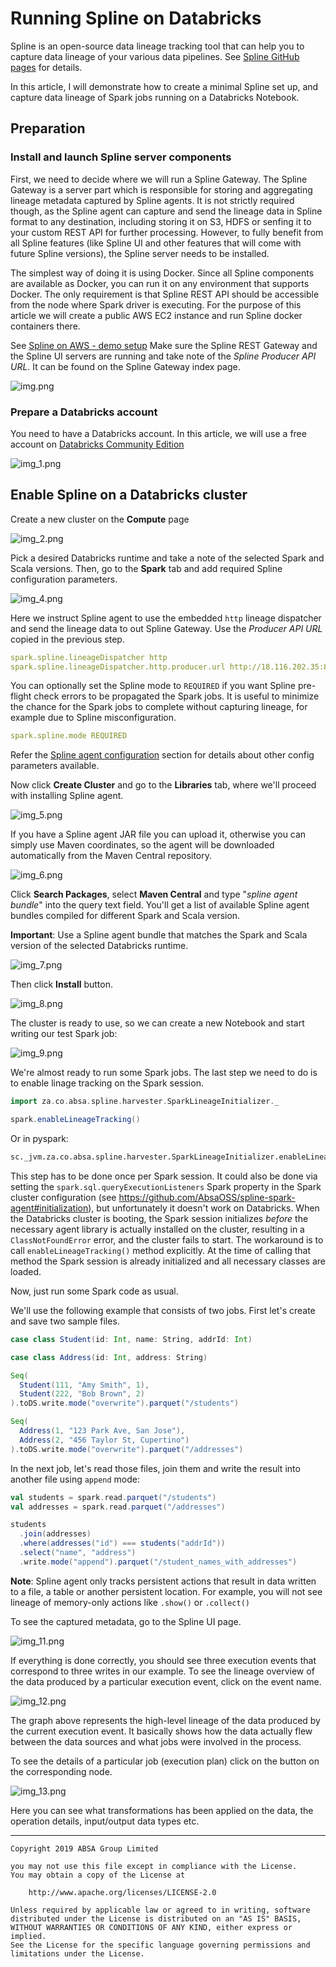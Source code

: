 Running Spline on Databricks
===

Spline is an open-source data lineage tracking tool that can help you to capture data lineage of your various data pipelines.
See [Spline GitHub pages](https://absaoss.github.io/spline/) for details.

In this article, I will demonstrate how to create a minimal Spline set up, and capture data lineage of Spark jobs running on a Databricks Notebook.

## Preparation

### Install and launch Spline server components

First, we need to decide where we will run a Spline Gateway. The Spline Gateway is a server part which is responsible for storing and aggregating
lineage metadata captured by Spline agents. It is not strictly required though, as the Spline agent can capture and send the lineage data in Spline
format to any destination, including storing it on S3, HDFS or senfing it to your custom REST API for further processing. However, to fully benefit
from all Spline features (like Spline UI and other features that will come with future Spline versions), the Spline server needs to be installed.

The simplest way of doing it is using Docker. Since all Spline components are available as Docker, you can run it on any environment that supports
Docker. The only requirement is that Spline REST API should be accessible from the node where Spark driver is executing. For the purpose of this
article we will create a public AWS EC2 instance and run Spline docker containers there.

See [Spline on AWS - demo setup](../spline-on-AWS-demo-setup/README.md)
Make sure the Spline REST Gateway and the Spline UI servers are running and take note of the _Spline Producer API URL_. It can be found on the Spline
Gateway index page.

![img.png](img.png)

### Prepare a Databricks account

You need to have a Databricks account. In this article, we will use a free account
on [Databricks Community Edition](https://community.cloud.databricks.com/login.html)

![img_1.png](img_1.png)

## Enable Spline on a Databricks cluster

Create a new cluster on the **Compute** page

![img_2.png](img_2.png)

Pick a desired Databricks runtime and take a note of the selected Spark and Scala versions. Then, go to the **Spark** tab and add required Spline
configuration parameters.

![img_4.png](img_4.png)

Here we instruct Spline agent to use the embedded `http` lineage dispatcher and send the lineage data to out Spline Gateway. Use the _Producer API
URL_ copied in the previous step.

```yaml
spark.spline.lineageDispatcher http
spark.spline.lineageDispatcher.http.producer.url http://18.116.202.35:8080/producer
```

You can optionally set the Spline mode to `REQUIRED` if you want Spline pre-flight check errors to be propagated the Spark jobs. It is useful to
minimize the chance for the Spark jobs to complete without capturing lineage, for example due to Spline misconfiguration.

```yaml
spark.spline.mode REQUIRED
```

Refer the [Spline agent configuration](https://github.com/AbsaOSS/spline-spark-agent#configuration) section for details about other config parameters
available.

Now click **Create Cluster** and go to the **Libraries** tab, where we'll proceed with installing Spline agent.

![img_5.png](img_5.png)

If you have a Spline agent JAR file you can upload it, otherwise you can simply use Maven coordinates, so the agent will be downloaded automatically
from the Maven Central repository.

![img_6.png](img_6.png)

Click **Search Packages**, select **Maven Central** and type "_spline agent bundle_" into the query text field. You'll get a list of available Spline
agent bundles compiled for different Spark and Scala version.

**Important**: Use a Spline agent bundle that matches the Spark and Scala version of the selected Databricks runtime.

![img_7.png](img_7.png)

Then click **Install** button.

![img_8.png](img_8.png)

The cluster is ready to use, so we can create a new Notebook and start writing our test Spark job:

![img_9.png](img_9.png)

We're almost ready to run some Spark jobs. The last step we need to do is to enable linage tracking on the Spark session.

```scala
import za.co.absa.spline.harvester.SparkLineageInitializer._

spark.enableLineageTracking()
```

Or in pyspark:

```python
sc._jvm.za.co.absa.spline.harvester.SparkLineageInitializer.enableLineageTracking(spark._jsparkSession)
```

This step has to be done once per Spark session. It could also be done via setting the `spark.sql.queryExecutionListeners` Spark property in the Spark
cluster configuration (see https://github.com/AbsaOSS/spline-spark-agent#initialization), but unfortunately it doesn't work on Databricks. When the
Databricks cluster is booting, the Spark session initializes _before_ the necessary agent library is actually installed on the cluster, resulting in
a `ClassNotFoundError` error, and the cluster fails to start. The workaround is to call `enableLineageTracking()` method explicitly. At the time of
calling that method the Spark session is already initialized and all necessary classes are loaded.

Now, just run some Spark code as usual.

We'll use the following example that consists of two jobs. First let's create and save two sample files.

```scala
case class Student(id: Int, name: String, addrId: Int)

case class Address(id: Int, address: String)

Seq(
  Student(111, "Amy Smith", 1),
  Student(222, "Bob Brown", 2)
).toDS.write.mode("overwrite").parquet("/students")

Seq(
  Address(1, "123 Park Ave, San Jose"),
  Address(2, "456 Taylor St, Cupertino")
).toDS.write.mode("overwrite").parquet("/addresses")
```

In the next job, let's read those files, join them and write the result into another file using `append` mode:

```scala
val students = spark.read.parquet("/students")
val addresses = spark.read.parquet("/addresses")

students
  .join(addresses)
  .where(addresses("id") === students("addrId"))
  .select("name", "address")
  .write.mode("append").parquet("/student_names_with_addresses")
```

**Note**: Spline agent only tracks persistent actions that result in data written to a file, a table or another persistent location. For example, you
will not see lineage of memory-only actions like `.show()` or `.collect()`

To see the captured metadata, go to the Spline UI page.

![img_11.png](img_10.png)

If everything is done correctly, you should see three execution events that correspond to three writes in our example. To see the lineage overview of
the data produced by a particular execution event, click on the event name.

![img_12.png](img_11.png)

The graph above represents the high-level lineage of the data produced by the current execution event. It basically shows how the data actually flew
between the data sources and what jobs were involved in the process.

To see the details of a particular job (execution plan) click on the button on the corresponding node.

![img_13.png](img_12.png)

Here you can see what transformations has been applied on the data, the operation details, input/output data types etc.

---

    Copyright 2019 ABSA Group Limited

    you may not use this file except in compliance with the License.
    You may obtain a copy of the License at

        http://www.apache.org/licenses/LICENSE-2.0

    Unless required by applicable law or agreed to in writing, software
    distributed under the License is distributed on an "AS IS" BASIS,
    WITHOUT WARRANTIES OR CONDITIONS OF ANY KIND, either express or implied.
    See the License for the specific language governing permissions and
    limitations under the License.
